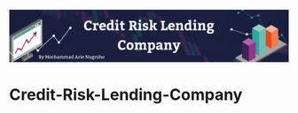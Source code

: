 ![This is an image](https://github.com/arienugroho050396/Credit-Risk-Lending-Company/blob/main/Header.png)
# Credit-Risk-Lending-Company
  
 
 
